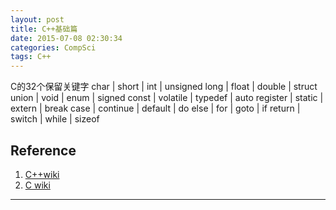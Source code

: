 ```yaml
---
layout: post
title: C++基础篇
date: 2015-07-08 02:30:34
categories: CompSci
tags: C++
---
```




C的32个保留关键字
char | short | int | unsigned
long | float | double | struct
union | void | enum | signed
const | volatile | typedef | auto
register | static | extern | break
case | continue | default | do
else | for | goto | if
return | switch | while | sizeof

## Reference

1. [C++wiki](https://zh.wikipedia.org/zh-cn/C++)
2. [C wiki](https://zh.wikipedia.org/wiki/C%E8%AF%AD%E8%A8%80)

---
